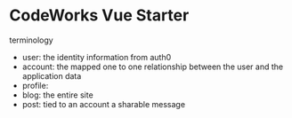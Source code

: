 CodeWorks Vue Starter
=====================

terminology

- user: the identity information from auth0
- account: the mapped one to one relationship between the user and the application data
- profile: 
- blog: the entire site
- post: tied to an account a sharable message 

